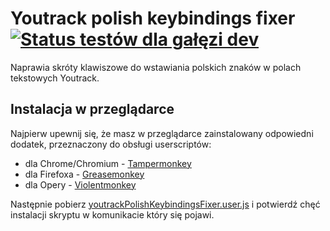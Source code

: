 Youtrack polish keybindings fixer [![Status testów dla gałęzi dev](https://travis-ci.org/kuc/Youtrack-polish-keybindings-fixer.svg?branch=dev)](https://travis-ci.org/kuc/Youtrack-polish-keybindings-fixer "Status testów dla gałęzi dev")
=================================

Naprawia skróty klawiszowe do wstawiania polskich znaków w polach tekstowych Youtrack.

## Instalacja w przeglądarce
Najpierw upewnij się, że masz w przeglądarce zainstalowany odpowiedni dodatek, przeznaczony do obsługi userscriptów:
* dla Chrome/Chromium - [Tampermonkey](https://chrome.google.com/webstore/detail/tampermonkey/dhdgffkkebhmkfjojejmpbldmpobfkfo?hl=pl)
* dla Firefoxa - [Greasemonkey](https://addons.mozilla.org/pl/firefox/addon/greasemonkey/)
* dla Opery - [Violentmonkey](https://addons.opera.com/pl/extensions/details/violent-monkey/)

Następnie pobierz [youtrackPolishKeybindingsFixer.user.js](https://github.com/kuc/Youtrack-polish-keybindings-fixer/raw/master/youtrackPolishKeybindingsFixer.user.js)
i potwierdź chęć instalacji skryptu w komunikacie który się pojawi.
